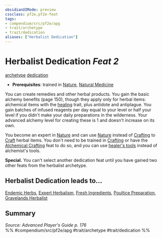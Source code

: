 ```yaml
---
obsidianUIMode: preview
cssclass: pf2e,pf2e-feat
tags:
- compendium/src/pf2e/apg
- trait/archetype
- trait/dedication
aliases: ["Herbalist Dedication"]
---
```

# Herbalist Dedication  *Feat 2*  
[archetype](/rules/traits/archetype.md)  [dedication](/rules/traits/dedication.md)  

- **Prerequisites**: trained in [Nature](/compendium/skills.md#Nature), [Natural Medicine](/compendium/feats/natural-medicine.md)

You can create remedies and other herbal products. You gain the basic alchemy benefits (page 150), though they apply only for herbal items: alchemical items with the [healing](/rules/traits/healing.md) trait, plus antidote and antiplague. You gain batches of infused reagents per day equal to your level or half your level if you didn't make your daily preparations in the wilderness. Your advanced alchemy level for creating these is 1 and doesn't increase on its own.

You become an expert in [Nature](/compendium/skills.md#Nature) and can use [Nature](/compendium/skills.md#Nature) instead of [Crafting](/compendium/skills.md#Crafting) to [Craft](/rules/actions/craft.md) herbal items. You don't need to be trained in [Crafting](/compendium/skills.md#Crafting) or have the [Alchemical Crafting](/compendium/feats/alchemical-crafting.md) feat to do so, and you can use [healer's tools](/compendium/equipment/items/healers-tools.md) instead of alchemist's tools.

**Special.** You can't select another dedication feat until you have gained two other feats from the herbalist archetype.

## Herbalist Dedication leads to...

[Endemic Herbs](/compendium/feats/endemic-herbs-apg.md), [Expert Herbalism](/compendium/feats/expert-herbalism-apg.md), [Fresh Ingredients](/compendium/feats/fresh-ingredients-apg.md), [Poultice Preparation](/compendium/feats/poultice-preparation-apg.md), [Gravelands Herbalist](/compendium/feats/gravelands-herbalist-lokl.md)

## Summary

*Source: Advanced Player's Guide p. 176*  
%% #compendium/src/pf2e/apg #trait/archetype #trait/dedication %%